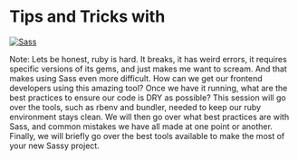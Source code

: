 # Tips and Tricks with


[<img src="http://iamcarrico.github.io/tips-tricks-with-sass/images/sass.svg" alt="Sass" class="sass-logo">](http://sass-lang.com/)

Note:
Lets be honest, ruby is hard. It breaks, it has weird errors, it requires specific versions of its gems, and just makes me want to scream. And that makes using Sass even more difficult. How can we get our frontend developers using this amazing tool? Once we have it running, what are the best practices to ensure our code is DRY as possible?
This session will go over the tools, such as rbenv and bundler, needed to keep our ruby environment stays clean. We will then go over what best practices are with Sass, and common mistakes we have all made at one point or another. Finally, we will briefly go over the best tools available to make the most of your new Sassy project.
